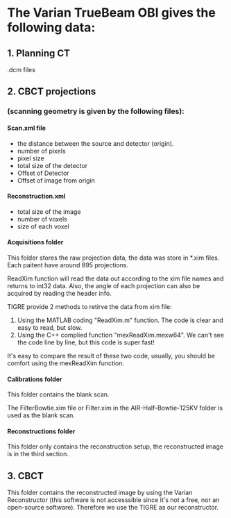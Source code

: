 # The Varian TrueBeam OBI gives the following data:

## 1. Planning CT 

\.dcm files 

## 2. CBCT projections

###  (scanning geometry is  given by the following files):

#### Scan.xml file 

- the distance between the source and detector (origin).
- number of pixels
- pixel size 
- total size of the detector
- Offset of Detector
- Offset of image from origin

#### Reconstruction.xml

- total size of the image 
- number of voxels  
- size of each voxel


#### Acquisitions folder

This folder stores the raw projection data, the data was store in \*.xim files. Each paitent have around 895 projections. 

ReadXim function will read the data out according to the xim file names and returns to int32 data. Also, the angle of each projection can also be acquired by reading the header info. 

TIGRE provide 2 methods to retirve the data from xim file:
 1. Using the MATLAB coding "ReadXim.m" function. The code is clear and easy to read, but slow.
 2. Using the C++ complied function "mexReadXim.mexw64". We can't see the code line by line, but this code is super fast!

It's easy to compare the result of these two code, usually, you should be comfort using the mexReadXim function.


#### Calibrations folder

This folder contains the blank scan.

The FilterBowtie.xim file or Filter.xim  in the AIR-Half-Bowtie-125KV folder is used as the blank scan.

#### Reconstructions folder

This folder only contains the reconstruction setup, the reconstructed image is in the third section.

## 3. CBCT 
This folder contains the reconstructed image by using the Varian Reconstructor (this software is not accesssible since it's not a free, nor an open-source software).
Therefore we use the TIGRE as our reconstructor.
